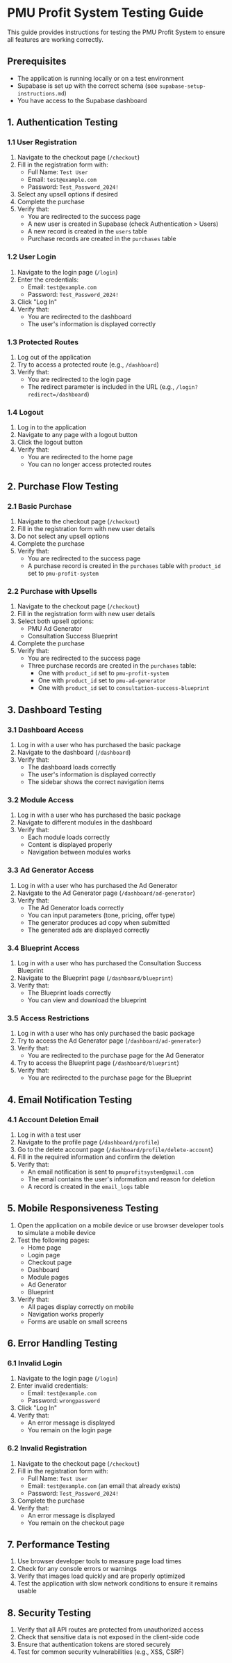 # PMU Profit System Testing Guide

This guide provides instructions for testing the PMU Profit System to ensure all features are working correctly.

## Prerequisites

- The application is running locally or on a test environment
- Supabase is set up with the correct schema (see `supabase-setup-instructions.md`)
- You have access to the Supabase dashboard

## 1. Authentication Testing

### 1.1 User Registration

1. Navigate to the checkout page (`/checkout`)
2. Fill in the registration form with:
   - Full Name: `Test User`
   - Email: `test@example.com`
   - Password: `Test_Password_2024!`
3. Select any upsell options if desired
4. Complete the purchase
5. Verify that:
   - You are redirected to the success page
   - A new user is created in Supabase (check Authentication > Users)
   - A new record is created in the `users` table
   - Purchase records are created in the `purchases` table

### 1.2 User Login

1. Navigate to the login page (`/login`)
2. Enter the credentials:
   - Email: `test@example.com`
   - Password: `Test_Password_2024!`
3. Click "Log In"
4. Verify that:
   - You are redirected to the dashboard
   - The user's information is displayed correctly

### 1.3 Protected Routes

1. Log out of the application
2. Try to access a protected route (e.g., `/dashboard`)
3. Verify that:
   - You are redirected to the login page
   - The redirect parameter is included in the URL (e.g., `/login?redirect=/dashboard`)

### 1.4 Logout

1. Log in to the application
2. Navigate to any page with a logout button
3. Click the logout button
4. Verify that:
   - You are redirected to the home page
   - You can no longer access protected routes

## 2. Purchase Flow Testing

### 2.1 Basic Purchase

1. Navigate to the checkout page (`/checkout`)
2. Fill in the registration form with new user details
3. Do not select any upsell options
4. Complete the purchase
5. Verify that:
   - You are redirected to the success page
   - A purchase record is created in the `purchases` table with `product_id` set to `pmu-profit-system`

### 2.2 Purchase with Upsells

1. Navigate to the checkout page (`/checkout`)
2. Fill in the registration form with new user details
3. Select both upsell options:
   - PMU Ad Generator
   - Consultation Success Blueprint
4. Complete the purchase
5. Verify that:
   - You are redirected to the success page
   - Three purchase records are created in the `purchases` table:
     - One with `product_id` set to `pmu-profit-system`
     - One with `product_id` set to `pmu-ad-generator`
     - One with `product_id` set to `consultation-success-blueprint`

## 3. Dashboard Testing

### 3.1 Dashboard Access

1. Log in with a user who has purchased the basic package
2. Navigate to the dashboard (`/dashboard`)
3. Verify that:
   - The dashboard loads correctly
   - The user's information is displayed correctly
   - The sidebar shows the correct navigation items

### 3.2 Module Access

1. Log in with a user who has purchased the basic package
2. Navigate to different modules in the dashboard
3. Verify that:
   - Each module loads correctly
   - Content is displayed properly
   - Navigation between modules works

### 3.3 Ad Generator Access

1. Log in with a user who has purchased the Ad Generator
2. Navigate to the Ad Generator page (`/dashboard/ad-generator`)
3. Verify that:
   - The Ad Generator loads correctly
   - You can input parameters (tone, pricing, offer type)
   - The generator produces ad copy when submitted
   - The generated ads are displayed correctly

### 3.4 Blueprint Access

1. Log in with a user who has purchased the Consultation Success Blueprint
2. Navigate to the Blueprint page (`/dashboard/blueprint`)
3. Verify that:
   - The Blueprint loads correctly
   - You can view and download the blueprint

### 3.5 Access Restrictions

1. Log in with a user who has only purchased the basic package
2. Try to access the Ad Generator page (`/dashboard/ad-generator`)
3. Verify that:
   - You are redirected to the purchase page for the Ad Generator
4. Try to access the Blueprint page (`/dashboard/blueprint`)
5. Verify that:
   - You are redirected to the purchase page for the Blueprint

## 4. Email Notification Testing

### 4.1 Account Deletion Email

1. Log in with a test user
2. Navigate to the profile page (`/dashboard/profile`)
3. Go to the delete account page (`/dashboard/profile/delete-account`)
4. Fill in the required information and confirm the deletion
5. Verify that:
   - An email notification is sent to `pmuprofitsystem@gmail.com`
   - The email contains the user's information and reason for deletion
   - A record is created in the `email_logs` table

## 5. Mobile Responsiveness Testing

1. Open the application on a mobile device or use browser developer tools to simulate a mobile device
2. Test the following pages:
   - Home page
   - Login page
   - Checkout page
   - Dashboard
   - Module pages
   - Ad Generator
   - Blueprint
3. Verify that:
   - All pages display correctly on mobile
   - Navigation works properly
   - Forms are usable on small screens

## 6. Error Handling Testing

### 6.1 Invalid Login

1. Navigate to the login page (`/login`)
2. Enter invalid credentials:
   - Email: `test@example.com`
   - Password: `wrongpassword`
3. Click "Log In"
4. Verify that:
   - An error message is displayed
   - You remain on the login page

### 6.2 Invalid Registration

1. Navigate to the checkout page (`/checkout`)
2. Fill in the registration form with:
   - Full Name: `Test User`
   - Email: `test@example.com` (an email that already exists)
   - Password: `Test_Password_2024!`
3. Complete the purchase
4. Verify that:
   - An error message is displayed
   - You remain on the checkout page

## 7. Performance Testing

1. Use browser developer tools to measure page load times
2. Check for any console errors or warnings
3. Verify that images load quickly and are properly optimized
4. Test the application with slow network conditions to ensure it remains usable

## 8. Security Testing

1. Verify that all API routes are protected from unauthorized access
2. Check that sensitive data is not exposed in the client-side code
3. Ensure that authentication tokens are stored securely
4. Test for common security vulnerabilities (e.g., XSS, CSRF) 